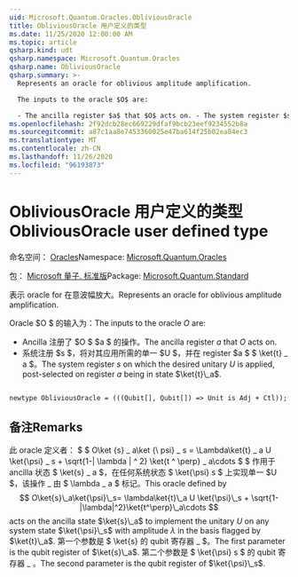 ```yaml
---
uid: Microsoft.Quantum.Oracles.ObliviousOracle
title: ObliviousOracle 用户定义的类型
ms.date: 11/25/2020 12:00:00 AM
ms.topic: article
qsharp.kind: udt
qsharp.namespace: Microsoft.Quantum.Oracles
qsharp.name: ObliviousOracle
qsharp.summary: >-
  Represents an oracle for oblivious amplitude amplification.

  The inputs to the oracle $O$ are:

  - The ancilla register $a$ that $O$ acts on. - The system register $s$ on which the desired unitary $U$ is applied, post-selected on register $a$ being in state $\ket{t}\_a$.
ms.openlocfilehash: 2f92dcb28ec669229dfaf9bcb23eef9234552b8a
ms.sourcegitcommit: a87c1aa8e7453360025e47ba614f25b02ea84ec3
ms.translationtype: MT
ms.contentlocale: zh-CN
ms.lasthandoff: 11/26/2020
ms.locfileid: "96193873"
---
```

# <a name="obliviousoracle-user-defined-type"></a><span data-ttu-id="edacb-102">ObliviousOracle 用户定义的类型</span><span class="sxs-lookup"><span data-stu-id="edacb-102">ObliviousOracle user defined type</span></span>

<span data-ttu-id="edacb-103">命名空间： [Oracles](xref:Microsoft.Quantum.Oracles)</span><span class="sxs-lookup"><span data-stu-id="edacb-103">Namespace: [Microsoft.Quantum.Oracles](xref:Microsoft.Quantum.Oracles)</span></span>

<span data-ttu-id="edacb-104">包： [Microsoft 量子. 标准版](https://nuget.org/packages/Microsoft.Quantum.Standard)</span><span class="sxs-lookup"><span data-stu-id="edacb-104">Package: [Microsoft.Quantum.Standard](https://nuget.org/packages/Microsoft.Quantum.Standard)</span></span>


<span data-ttu-id="edacb-105">表示 oracle for 在意波幅放大。</span><span class="sxs-lookup"><span data-stu-id="edacb-105">Represents an oracle for oblivious amplitude amplification.</span></span>

<span data-ttu-id="edacb-106">Oracle $O $ 的输入为：</span><span class="sxs-lookup"><span data-stu-id="edacb-106">The inputs to the oracle $O$ are:</span></span>

- <span data-ttu-id="edacb-107">Ancilla 注册了 $O $ $a $ 的操作。</span><span class="sxs-lookup"><span data-stu-id="edacb-107">The ancilla register $a$ that $O$ acts on.</span></span>
- <span data-ttu-id="edacb-108">系统注册 $s $，将对其应用所需的单一 $U $，并在 register $a $ $ \ket{t} \_ a $。</span><span class="sxs-lookup"><span data-stu-id="edacb-108">The system register $s$ on which the desired unitary $U$ is applied, post-selected on register $a$ being in state $\ket{t}\_a$.</span></span>

```qsharp

newtype ObliviousOracle = (((Qubit[], Qubit[]) => Unit is Adj + Ctl));
```



## <a name="remarks"></a><span data-ttu-id="edacb-109">备注</span><span class="sxs-lookup"><span data-stu-id="edacb-109">Remarks</span></span>

<span data-ttu-id="edacb-110">此 oracle 定义者： $ $ O\ket {s} \_ a\ket {\ psi} \_ s = \Lambda\ket{t} \_ a U \ket{\psi} \_ s + \sqrt{1-| \lambda | ^ 2} \ket{t ^ \perp} \_ a\cdots $ $ 作用于 ancilla 状态 $ \ket{s} \_ a $，在任何系统状态 $ \ket{\psi} s $ 上实现单一 $U $，该操作 \_ 由 $ \lambda \_ a $ 标记。</span><span class="sxs-lookup"><span data-stu-id="edacb-110">This oracle defined by $$ O\ket{s}\_a\ket{\psi}\_s= \lambda\ket{t}\_a U \ket{\psi}\_s + \sqrt{1-|\lambda|^2}\ket{t^\perp}\_a\cdots $$ acts on the ancilla state $\ket{s}\_a$ to implement the unitary $U$ on any system state $\ket{\psi}\_s$ with amplitude $\lambda$ in the basis flagged by $\ket{t}\_a$.</span></span>
<span data-ttu-id="edacb-111">第一个参数是 $ \ket{s} 的 qubit 寄存器 \_ $。</span><span class="sxs-lookup"><span data-stu-id="edacb-111">The first parameter is the qubit register of $\ket{s}\_a$.</span></span> <span data-ttu-id="edacb-112">第二个参数是 $ \ket{\psi} s $ 的 qubit 寄存器 \_ 。</span><span class="sxs-lookup"><span data-stu-id="edacb-112">The second parameter is the qubit register of $\ket{\psi}\_s$.</span></span>